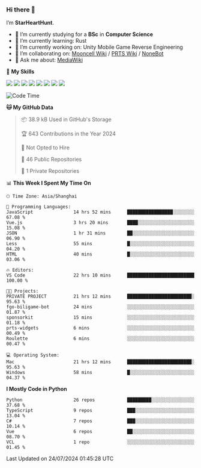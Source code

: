 ### Hi there 👋

I’m **StarHeartHunt**.

- 🏫 I’m currently studying for a **BSc** in **Computer Science**
- 🌱 I’m currently learning: Rust
- 🔭 I’m currently working on: Unity Mobile Game Reverse Engineering
- 👯 I’m collaborating on: [Mooncell Wiki](https://fgo.wiki/) / [PRTS Wiki](http://prts.wiki/) / [NoneBot](https://github.com/nonebot)
- 💬 Ask me about: [MediaWiki](https://www.mediawiki.org)

🌟 **My Skills**

![](https://img.shields.io/badge/-Python-3e74a2?style=flat-square&logo=Python&logoColor=fff)
![](https://img.shields.io/badge/-Node.js-339933?style=flat-square&logo=node.js&logoColor=fff)
![](https://img.shields.io/badge/-Vue-4fc08d?style=flat-square&logo=vue.js&logoColor=fff)
![](https://img.shields.io/badge/-React-2d98ce?style=flat-square&logo=React&logoColor=fff)
![](https://img.shields.io/badge/-TypeScript-3178C6?style=flat-square&logo=TypeScript&logoColor=fff)
![](https://img.shields.io/badge/-Docker-2496ED?style=flat-square&logo=Docker&logoColor=fff)
![](https://img.shields.io/badge/-Linux-000000?style=flat-square&logo=Linux&logoColor=fff)
![](https://img.shields.io/badge/-Dotnet-512bd4?style=flat-square&logo=.net&logoColor=fff)

<!--START_SECTION:waka-->
![Code Time](http://img.shields.io/badge/Code%20Time-1%2C241%20hrs%2041%20mins-blue)

**🐱 My GitHub Data** 

> 📦 38.9 kB Used in GitHub's Storage 
 > 
> 🏆 643 Contributions in the Year 2024
 > 
> 🚫 Not Opted to Hire
 > 
> 📜 46 Public Repositories 
 > 
> 🔑 1 Private Repositories 
 > 
📊 **This Week I Spent My Time On** 

```text
🕑︎ Time Zone: Asia/Shanghai

💬 Programming Languages: 
JavaScript               14 hrs 52 mins      █████████████████░░░░░░░░   67.08 % 
Vue.js                   3 hrs 20 mins       ████░░░░░░░░░░░░░░░░░░░░░   15.08 % 
JSON                     1 hr 31 mins        ██░░░░░░░░░░░░░░░░░░░░░░░   06.90 % 
Less                     55 mins             █░░░░░░░░░░░░░░░░░░░░░░░░   04.20 % 
HTML                     40 mins             █░░░░░░░░░░░░░░░░░░░░░░░░   03.06 % 

🔥 Editors: 
VS Code                  22 hrs 10 mins      █████████████████████████   100.00 % 

🐱‍💻 Projects: 
PRIVATE PROJECT          21 hrs 12 mins      ████████████████████████░   95.63 % 
fgo-biligame-bot         24 mins             ░░░░░░░░░░░░░░░░░░░░░░░░░   01.87 % 
sponsorkit               15 mins             ░░░░░░░░░░░░░░░░░░░░░░░░░   01.18 % 
prts-widgets             6 mins              ░░░░░░░░░░░░░░░░░░░░░░░░░   00.49 % 
Roulette                 6 mins              ░░░░░░░░░░░░░░░░░░░░░░░░░   00.47 % 

💻 Operating System: 
Mac                      21 hrs 12 mins      ████████████████████████░   95.63 % 
Windows                  58 mins             █░░░░░░░░░░░░░░░░░░░░░░░░   04.37 % 
```

**I Mostly Code in Python** 

```text
Python                   26 repos            █████████░░░░░░░░░░░░░░░░   37.68 % 
TypeScript               9 repos             ███░░░░░░░░░░░░░░░░░░░░░░   13.04 % 
C#                       7 repos             ███░░░░░░░░░░░░░░░░░░░░░░   10.14 % 
Vue                      6 repos             ██░░░░░░░░░░░░░░░░░░░░░░░   08.70 % 
VCL                      1 repo              ░░░░░░░░░░░░░░░░░░░░░░░░░   01.45 % 
```




 Last Updated on 24/07/2024 01:45:28 UTC
<!--END_SECTION:waka-->
